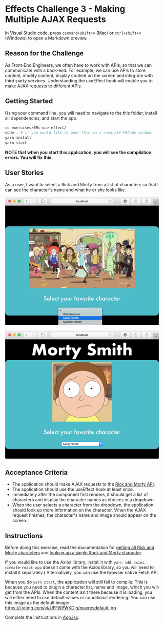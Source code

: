 # Effects Challenge 3 - Making Multiple AJAX Requests

In Visual Studio code, press `command+shift+v` (Mac) or `ctrl+shift+v` (Windows) to open a Markdown preview.

## Reason for the Challenge

As Front-End Engineers, we often have to work with APIs, so that we can communicate with a back-end. For example, we can use APIs to store content, modify content, display content on the screen and integrate with third-party services. Understanding the useEffect hook will enable you to make AJAX requests to different APIs.

## Getting Started

Using your command line, you will need to navigate to the this folder, install all dependencies, and start the app.

```bash
cd exercises/09c-use-effect/
code . # if you would like to open this in a separate VSCode window
yarn install
yarn start
```

**NOTE that when you start this application, you will see the compilation errors. You will fix this.**

## User Stories

As a user, I want to select a Rick and Morty from a list of characters so that I can see the character's name and what he or she looks like.

![User selecting a Rick and Morty character](rick-morty1.png)

![What should happen after a user selects a character](rick-morty2.png)

## Acceptance Criteria

- The application should make AJAX requests to the [Rick and Morty API](https://rickandmortyapi.com/).
- The application should use the useEffect hook at least once.
- Immediately after the component first renders, it should get a list of characters and display the character names as choices in a dropdown.
- When the user selects a character from the dropdown, the application should look up more information on the character. When the AJAX request finishes, the character's name and image should appear on the screen.

## Instructions

Before doing this exercise, read the documentation for [getting all Rick and Morty characters](https://rickandmortyapi.com/documentation/#get-all-characters) and [looking up a single Rock and Morty character](https://rickandmortyapi.com/documentation/#get-a-single-character).

If you would like to use the Axios library, install it with `yarn add axios`. (`create-react-app` doesn't come with the Axios library, so you will need to install it separately.) Alternatively, you can use the browser native Fetch API.

When you do `yarn start`, the application will still fail to compile. This is because you need to plugin a character list, name and image, which you will get from the APIs. When the content isn't there because it is loading, you will either need to use default values or conditional rendering. You can use this image as the default image:
https://i.ytimg.com/vi/UFFi9PWKDjg/maxresdefault.jpg

Complete the instructions in [App.jsx](src/App.jsx).
